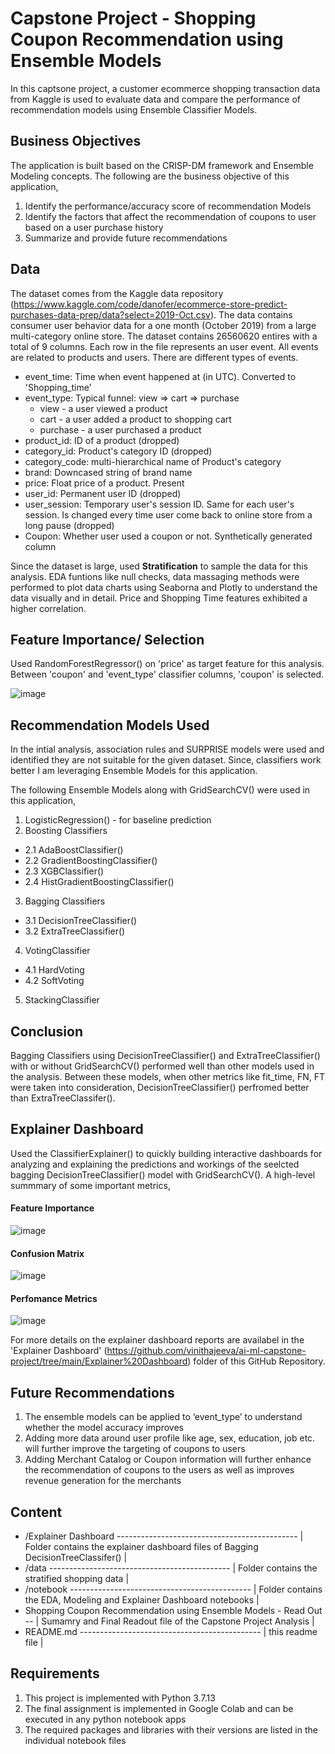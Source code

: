 # Capstone Project - Shopping Coupon Recommendation using Ensemble Models
In this captsone project, a customer ecommerce shopping transaction data from Kaggle is used to evaluate data and compare the performance of recommendation models using Ensemble Classifier Models. 

## Business Objectives
The application is built based on the CRISP-DM framework and Ensemble Modeling concepts. The following are the business objective of this application,
1. Identify the performance/accuracy score of recommendation Models
2. Identify the factors that affect the recommendation of coupons to user based on a user purchase history
3. Summarize and provide future recommendations

## Data
The dataset comes from the Kaggle data repository (https://www.kaggle.com/code/danofer/ecommerce-store-predict-purchases-data-prep/data?select=2019-Oct.csv). The data contains consumer user behavior data for a one month (October 2019) from a large multi-category online store. The dataset contains 26560620 entires with a total of 9 columns.
Each row in the file represents an user event. All events are related to products and users. There are different types of events.
- event_time: Time when event happened at (in UTC). Converted to 'Shopping_time'
- event_type: Typical funnel: view => cart => purchase
  - view - a user viewed a product
  - cart - a user added a product to shopping cart
  - purchase - a user purchased a product
- product_id: ID of a product (dropped)
- category_id: Product's category ID (dropped)
- category_code: multi-hierarchical name of Product's category
- brand: Downcased string of brand name
- price: Float price of a product. Present
- user_id: Permanent user ID (dropped)
- user_session: Temporary user's session ID. Same for each user's session. Is changed every time user come back to online store from a long pause (dropped)
- Coupon: Whether user used a coupon or not. Synthetically generated column

Since the dataset is large, used **Stratification** to sample the data for this analysis. EDA funtions like null checks, data massaging methods were performed to plot data charts using Seaborna and Plotly to understand the data visually and in detail. Price and Shopping Time features exhibited a higher correlation.

## Feature Importance/ Selection
Used RandomForestRegressor() on 'price' as target feature for this analysis. Between 'coupon' and 'event_type' classifier columns, 'coupon' is selected.

![image](https://user-images.githubusercontent.com/102641103/189555390-181bf8a1-cf98-469a-a677-b3a749a6e622.png)

## Recommendation Models Used
In the intial analysis, association rules and SURPRISE models were used and identified they are not suitable for the given dataset. Since, classifiers work better I am leveraging Ensemble Models for this application.

The following Ensemble Models along with GridSearchCV() were used in this application,
1. LogisticRegression() - for baseline prediction
2. Boosting Classifiers
  - 2.1 AdaBoostClassifier()
  - 2.2 GradientBoostingClassifier()
  - 2.3 XGBClassifier()
  - 2.4 HistGradientBoostingClassifier()
3. Bagging Classifiers
  - 3.1 DecisionTreeClassifier()
  - 3.2 ExtraTreeClassifier()
4. VotingClassifier
  - 4.1 HardVoting
  - 4.2 SoftVoting
5. StackingClassifier

## Conclusion
Bagging Classifiers using DecisionTreeClassifier() and ExtraTreeClassifier() with or without GridSearchCV() performed well than other models used in the analysis. Between these models, when other metrics like fit_time, FN, FT were taken into consideration, DecisionTreeClassifier() perfromed better than ExtraTreeClassifer(). 

## Explainer Dashboard
Used the ClassifierExplainer() to quickly building interactive dashboards for analyzing and explaining the predictions and workings of the seelcted bagging DecisionTreeClassifier() model with GridSearchCV(). A high-level summmary of some important metrics,
#### Feature Importance
![image](https://user-images.githubusercontent.com/102641103/189556571-252ae61b-98a9-483d-8294-64c175b3c1cc.png)
#### Confusion Matrix
![image](https://user-images.githubusercontent.com/102641103/189557675-61d44b06-637b-4023-905e-30fbaada57c5.png)
#### Perfomance Metrics
![image](https://user-images.githubusercontent.com/102641103/189556719-21fcb481-cc67-47c6-a11a-037cb27ff2e8.png)

For more details on the explainer dashboard reports are availabel in the 'Explainer Dashboard' (https://github.com/vinithajeeva/ai-ml-capstone-project/tree/main/Explainer%20Dashboard) folder of this GitHub Repository.

## Future Recommendations
1. The ensemble models can be applied to ‘event_type’ to understand whether the model accuracy improves
2. Adding more data around user profile like age, sex, education, job etc. will further improve the targeting of coupons to users
3. Adding Merchant Catalog or Coupon information will further enhance the recommendation of coupons to the users as well as improves revenue generation for the merchants

## Content
* /Explainer Dashboard --------------------------------------------- | Folder contains the explainer dashboard files of Bagging DecisionTreeClassifer() |
* /data                --------------------------------------------- | Folder contains the stratified shopping data |
* /notebook            --------------------------------------------- | Folder contains the EDA, Modeling and Explainer Dashboard notebooks |
* Shopping Coupon Recommendation using Ensemble Models - Read Out -- | Sumamry and Final Readout file of the Capstone Project Analysis |
* README.md            --------------------------------------------- | this readme file |

## Requirements
1. This project is implemented with Python 3.7.13
2. The final assignment is implemented in Google Colab and can be executed in any python notebook apps
3. The required packages and libraries with their versions are listed in the individual notebook files
